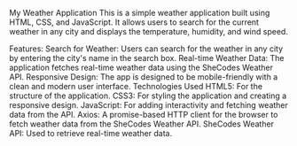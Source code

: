 My Weather Application
This is a simple weather application built using HTML, CSS, and JavaScript. It allows users to search for the current weather in any city and displays the temperature, humidity, and wind speed.

Features:
Search for Weather: Users can search for the weather in any city by entering the city's name in the search box.
Real-time Weather Data: The application fetches real-time weather data using the SheCodes Weather API.
Responsive Design: The app is designed to be mobile-friendly with a clean and modern user interface.
Technologies Used
HTML5: For the structure of the application.
CSS3: For styling the application and creating a responsive design.
JavaScript: For adding interactivity and fetching weather data from the API.
Axios: A promise-based HTTP client for the browser to fetch weather data from the SheCodes Weather API.
SheCodes Weather API: Used to retrieve real-time weather data.
